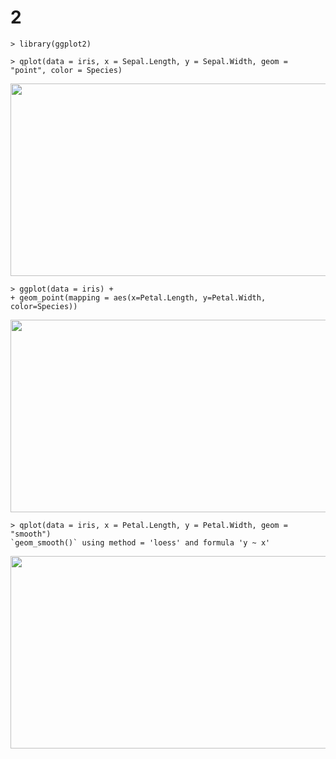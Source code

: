 # 2
```> library(ggplot2)```

```> qplot(data = iris, x = Sepal.Length, y = Sepal.Width, geom = "point", color = Species)```

<img src="Images/5.png" width="605" height="308">

```
> ggplot(data = iris) +
+ geom_point(mapping = aes(x=Petal.Length, y=Petal.Width, color=Species))
```

<img src="Images/6.png" width="605" height="308">

```
> qplot(data = iris, x = Petal.Length, y = Petal.Width, geom = "smooth")
`geom_smooth()` using method = 'loess' and formula 'y ~ x'
```

<img src="Images/7.png" width="605" height="308">

